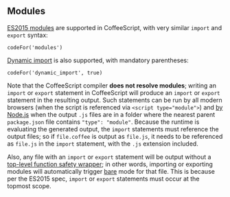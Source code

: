 ## Modules

[ES2015 modules](https://developer.mozilla.org/en-US/docs/Web/JavaScript/Guide/Modules) are supported in CoffeeScript, with very similar `import` and `export` syntax:

```
codeFor('modules')
```

<div id="dynamic-import" class="bookmark"></div>

[Dynamic import](https://developer.mozilla.org/en-US/docs/Web/JavaScript/Reference/Statements/import#Dynamic_Imports) is also supported, with mandatory parentheses:

```
codeFor('dynamic_import', true)
```

<div id="modules-note" class="bookmark"></div>

Note that the CoffeeScript compiler **does not resolve modules**; writing an `import` or `export` statement in CoffeeScript will produce an `import` or `export` statement in the resulting output. Such statements can be run by all modern browsers (when the script is referenced via `<script type="module">`) and [by Node.js](https://nodejs.org/api/esm.html#esm_enabling) when the output `.js` files are in a folder where the nearest parent `package.json` file contains `"type": "module"`. Because the runtime is evaluating the generated output, the `import` statements must reference the output files; so if `file.coffee` is output as `file.js`, it needs to be referenced as `file.js` in the `import` statement, with the `.js` extension included.

Also, any file with an `import` or `export` statement will be output without a [top-level function safety wrapper](#lexical-scope); in other words, importing or exporting modules will automatically trigger [bare](#usage) mode for that file. This is because per the ES2015 spec, `import` or `export` statements must occur at the topmost scope.
